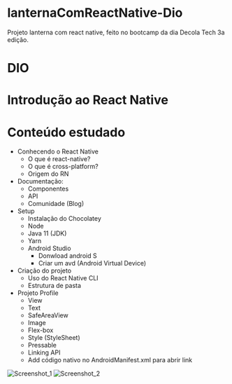 # lanternaComReactNative-Dio
Projeto lanterna com react native, feito no bootcamp da dia Decola Tech 3a edição.
# DIO 
# Introdução ao React Native

# Conteúdo estudado
- Conhecendo o React Native
  - O que é react-native?
  - O que é cross-platform?
  - Origem do RN
- Documentação:
  - Componentes
  - API
  - Comunidade (Blog)
- Setup
  - Instalação do Chocolatey
  - Node
  - Java 11 (JDK)
  - Yarn
  - Android Studio
    - Donwload android S
    - Criar um avd (Android Virtual Device)
- Criação do projeto
  - Uso do React Native CLI
  - Estrutura de pasta 
- Projeto Profile
  - View
  - Text
  - SafeAreaView
  - Image
  - Flex-box
  - Style (StyleSheet)
  - Pressable
  - Linking API
  - Add código nativo no AndroidManifest.xml para abrir link

![Screenshot_1](https://user-images.githubusercontent.com/42123079/170033724-d5e43fee-9cc7-4fe8-af47-8936183ba42c.png)
![Screenshot_2](https://user-images.githubusercontent.com/42123079/170033741-83e44a44-63f1-44ed-900e-a42c4dee1ec6.png)
